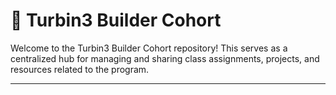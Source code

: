 # 🚀 Turbin3 Builder Cohort

Welcome to the Turbin3 Builder Cohort repository! This serves as a centralized hub for managing and sharing class assignments, projects, and resources related to the program.

---
